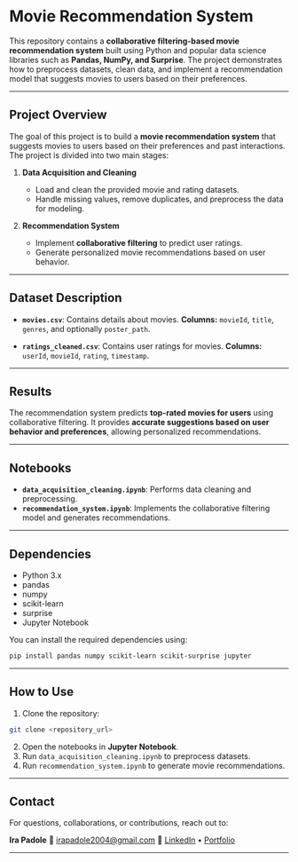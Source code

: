 # Movie Recommendation System

This repository contains a **collaborative filtering-based movie recommendation system** built using Python and popular data science libraries such as **Pandas, NumPy, and Surprise**. The project demonstrates how to preprocess datasets, clean data, and implement a recommendation model that suggests movies to users based on their preferences.

---

## Project Overview

The goal of this project is to build a **movie recommendation system** that suggests movies to users based on their preferences and past interactions. The project is divided into two main stages:

1. **Data Acquisition and Cleaning**

   * Load and clean the provided movie and rating datasets.
   * Handle missing values, remove duplicates, and preprocess the data for modeling.

2. **Recommendation System**

   * Implement **collaborative filtering** to predict user ratings.
   * Generate personalized movie recommendations based on user behavior.

---

## Dataset Description

* **`movies.csv`**: Contains details about movies.
  **Columns:** `movieId`, `title`, `genres`, and optionally `poster_path`.

* **`ratings_cleaned.csv`**: Contains user ratings for movies.
  **Columns:** `userId`, `movieId`, `rating`, `timestamp`.

---

## Results

The recommendation system predicts **top-rated movies for users** using collaborative filtering. It provides **accurate suggestions based on user behavior and preferences**, allowing personalized recommendations.

---

## Notebooks

* **`data_acquisition_cleaning.ipynb`**: Performs data cleaning and preprocessing.
* **`recommendation_system.ipynb`**: Implements the collaborative filtering model and generates recommendations.

---

## Dependencies

* Python 3.x
* pandas
* numpy
* scikit-learn
* surprise
* Jupyter Notebook

You can install the required dependencies using:

```bash
pip install pandas numpy scikit-learn scikit-surprise jupyter
```

---

## How to Use

1. Clone the repository:

```bash
git clone <repository_url>
```

2. Open the notebooks in **Jupyter Notebook**.
3. Run `data_acquisition_cleaning.ipynb` to preprocess datasets.
4. Run `recommendation_system.ipynb` to generate movie recommendations.

---

## Contact

For questions, collaborations, or contributions, reach out to:

**Ira Padole**
📧 [irapadole2004@gmail.com](mailto:irapadole2004@gmail.com)
🔗 [LinkedIn](https://www.linkedin.com/in/ira-padole-3487062b4) • [Portfolio](https://irapadole.com)

---


